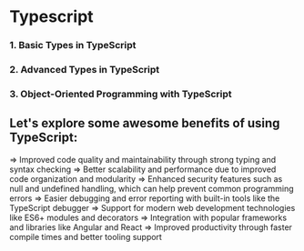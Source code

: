 # Typescript

### 1. Basic Types in TypeScript
### 2. Advanced Types in TypeScript
### 3. Object-Oriented Programming with TypeScript

## Let's explore some awesome benefits of using TypeScript:

=> Improved code quality and maintainability through strong typing and syntax checking
=> Better scalability and performance due to improved code organization and modularity
=> Enhanced security features such as null and undefined handling, which can help prevent common programming errors
=> Easier debugging and error reporting with built-in tools like the TypeScript debugger
=> Support for modern web development technologies like ES6+ modules and decorators
=> Integration with popular frameworks and libraries like Angular and React
=> Improved productivity through faster compile times and better tooling support
